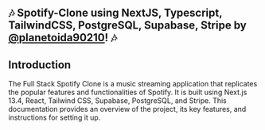 ## 🎶 Spotify-Clone using NextJS, Typescript, TailwindCSS, PostgreSQL, Supabase, Stripe by [@planetoida90210](http://github.com/planetoida90210)! 🎶 


## Introduction
The Full Stack Spotify Clone is a music streaming application that replicates the popular features and functionalities of Spotify. 
It is built using Next.js 13.4, React, Tailwind CSS, Supabase, PostgreSQL, and Stripe. This documentation provides an overview of the project, 
its key features, and instructions for setting it up.
